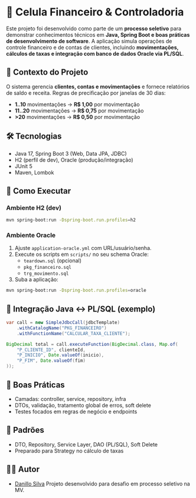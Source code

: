 # 📌 Celula Financeiro & Controladoria

Este projeto foi desenvolvido como parte de um **processo seletivo** para demonstrar conhecimentos técnicos em **Java, Spring Boot e boas práticas de desenvolvimento de software**.
A aplicação simula operações de controle financeiro e de contas de clientes, incluindo **movimentações, cálculos de taxas e integração com banco de dados Oracle via PL/SQL**.

## 📖 Contexto do Projeto
O sistema gerencia **clientes, contas e movimentações** e fornece relatórios de saldo e receita. Regras de precificação por janelas de 30 dias:
- **1..10** movimentações → **R$ 1,00** por movimentação
- **11..20** movimentações → **R$ 0,75** por movimentação
- **>20** movimentações → **R$ 0,50** por movimentação

## 🛠 Tecnologias
- Java 17, Spring Boot 3 (Web, Data JPA, JDBC)
- H2 (perfil de dev), Oracle (produção/integração)
- JUnit 5
- Maven, Lombok

## 🚀 Como Executar
### Ambiente H2 (dev)
```bash
mvn spring-boot:run -Dspring-boot.run.profiles=h2
```

### Ambiente Oracle
1) Ajuste `application-oracle.yml` com URL/usuário/senha.
2) Execute os scripts em `scripts/` no seu schema Oracle:
   - `teardown.sql` (opcional)
   - `pkg_financeiro.sql`
   - `trg_movimento.sql`
3) Suba a aplicação:
```bash
mvn spring-boot:run -Dspring-boot.run.profiles=oracle
```

## 🔗 Integração Java ↔ PL/SQL (exemplo)
```java
var call = new SimpleJdbcCall(jdbcTemplate)
    .withCatalogName("PKG_FINANCEIRO")
    .withFunctionName("CALCULAR_TAXA_CLIENTE");

BigDecimal total = call.executeFunction(BigDecimal.class, Map.of(
    "P_CLIENTE_ID", clienteId,
    "P_INICIO", Date.valueOf(inicio),
    "P_FIM", Date.valueOf(fim)
));
```

## 📏 Boas Práticas
- Camadas: controller, service, repository, infra
- DTOs, validação, tratamento global de erros, soft delete
- Testes focados em regras de negócio e endpoints

## 🎯 Padrões
- DTO, Repository, Service Layer, DAO (PL/SQL), Soft Delete
- Preparado para Strategy no cálculo de taxas

## 👨‍💻 Autor
- [Danillo Silva](https://github.com/Lillow)
Projeto desenvolvido para desafio em processo seletivo na MV.
